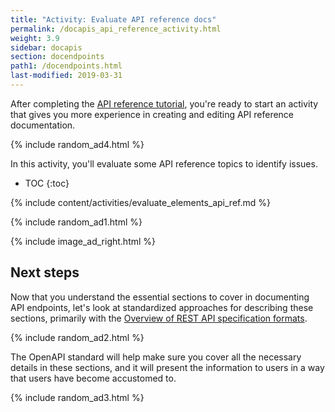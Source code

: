 ```yaml
---
title: "Activity: Evaluate API reference docs"
permalink: /docapis_api_reference_activity.html
weight: 3.9
sidebar: docapis
section: docendpoints
path1: /docendpoints.html
last-modified: 2019-03-31
---
```


After completing the [API reference tutorial](docapis_api_reference_tutorial_overview.html), you're ready to start an activity that gives you more experience in creating and editing API reference documentation.

{% include random_ad4.html %}

In this activity, you'll evaluate some API reference topics to identify issues.


* TOC
{:toc}

{% include content/activities/evaluate_elements_api_ref.md %}

{% include random_ad1.html %}

{% include image_ad_right.html %}

## Next steps

Now that you understand the essential sections to cover in documenting API endpoints, let's look at standardized approaches for describing these sections, primarily with the [Overview of REST API specification formats](pubapis_rest_specification_formats.html).

{% include random_ad2.html %}

The OpenAPI standard will help make sure you cover all the necessary details in these sections, and it will present the information to users in a way that users have become accustomed to.

{% include random_ad3.html %}
